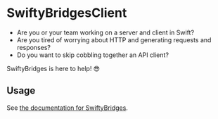 # SwiftyBridgesClient

- Are you or your team working on a server and client in Swift?
- Are you tired of worrying about HTTP and generating requests and responses?
- Do you want to skip cobbling together an API client?

SwiftyBridges is here to help! 😎

## Usage

See [the documentation for SwiftyBridges](https://github.com/SwiftyBridges/SwiftyBridgesVapor).
